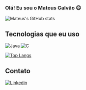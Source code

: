 ### Olá! Eu sou o Mateus Galvão 😊

![Mateus's GitHub stats](https://github-readme-stats.vercel.app/api?username=Mateus-Galvao-de-Camargo&show_icons=true&theme=dark)

## Tecnologias que eu uso

<div style="display: inline_block">
    <img alt="Java" src="https://img.shields.io/badge/Java-ED8B00?style=for-the-badge&logo=java&logoColor=white">
    <img alt="C" src="https://img.shields.io/badge/C-00599C?style=for-the-badge&logo=c&logoColor=white">
</div>

[![Top Langs](https://github-readme-stats.vercel.app/api/top-langs/?username=Mateus-Galvao-de-Camargo&layout=compact&bg_color=161616&text_color=ffffff&title_color=18f289)](https://github.com/anuraghazra/github-readme-stats)

## Contato
[![Linkedin](https://img.shields.io/badge/LinkedIn-0077B5?style=for-the-badge&logo=linkedin&logoColor=white)](https://www.linkedin.com/in/mateus-galvão-de-camargo-a29a5b253/)
